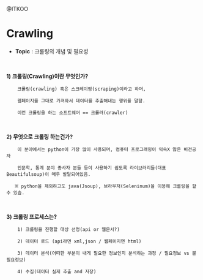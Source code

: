 @ITKOO<br>

# Crawling

- **Topic** : 크롤링의 개념 및 필요성

<br>

**1) 크롤링(Crawling)이란 무엇인가?**

        크롤링(crawling) 혹은 스크레이핑(scraping)이라고 하며,  
        
        웹페이지를 그대로 가져와서 데이터를 추출해내는 행위를 말함.
        
        이런 크롤링을 하는 소프트웨어 == 크롤러(crawler)    
 
<br>


**2) 무엇으로 크롤링 하는건가?**
        
        이 분야에서는 python이 가장 많이 사용되며, 컴퓨터 프로그래밍이 익숙X 않은 비전공자
        
        인문학, 통계 분야 종사자 분들 등이 사용하기 쉽도록 라이브러리들(대표 Beautifulsoup)이 매우 발달되어있음.
        
       ※ python을 제외하고도 java(Jsoup), 브라우저(Seleninum)을 이용해 크롤링을 할 수 있슴.
 
 <br>
        
**3) 크롤링 프로세스는?**
        
        1) 크롤링을 진행할 대상 선정(api or 웹문서?)
        
        2) 데이터 로드 (api라면 xml,json / 웹페이지면 html)
        
        3) 데이터 분석(어떠한 부분이 내게 필요한 정보인지 분석하는 과정 / 필요정보 vs 불필요정보)
        
        4) 수집(데이터 실제 추출 and 저장)

<br>

        

        
        
        
